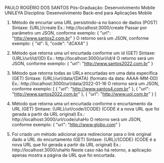 PAULO ROGÉRIO DOS SANTOS
Pós-Graduação: Desenvolvimento Mobile UNILEYA 
Disciplina: Desenvolvimento Back-end para Aplicações Mobile

1. Método de encurtar uma URL persistindo-a no banco de dados (POST)
Sintaxe: {URL}/create
Ex.: http://localhost:3000/create
Passar por parâmetro um JSON, conforme exemplo:
{ "url": "http://www.santos2.com.br" }
O retorno será um JSON, conforme exemplo:
{ "id": 5, "code": "dCAX4" }

2. Método que retorna uma url encurtada conforme um id (GET)
Sintaxe: {URL}/url/id/{ID}
Ex.: http://localhost:3000/url/id/4
O retorno será um JSON, conforme exemplo:
{ "url": "http://www.santos2022.com.br" }

3. Método que retorna todas as URLs encurtadas em uma data específica (GET)
Sintaxe: {URL}/url/data/{DATA} (formato da data: AAAA-MM-DD)
Ex.: http://localhost:3000/url/data/2022-01-16
O retorno será um JSON, conforme exemplo:
[ { "url": "http://www.santos4.com.br" }, { "url": "http://www.santos2022.com.br" }, { "url": "http://www.uol.com.br" } ]

4. Método que retorna uma url encurtada conforme o encurtamento da URL (GET)
Sintaxe: {URL}/url/code/{CODE} (CODE é a nova URL que foi gerada a partir da URL original)
Ex.: http://localhost:3000/url/code/uhaHo
O retorno será um JSON, conforme exemplo:
{ "url": "http://www.globo.com" }

5. Foi criado um método adicional para redirecionar para o link original dado a URL do encurtamento (GET)
Sintaxe: {URL}/{CODE} (CODE é a nova URL que foi gerada a partir da URL original)
Ex.: http://localhost:3000/uhaHo
Neste caso não há retorno, a aplicação apenas mostra a página da URL que foi encurtada.

